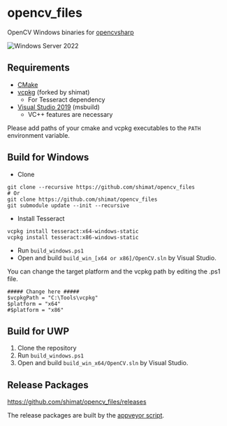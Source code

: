 # opencv_files

OpenCV Windows binaries for [opencvsharp](https://github.com/shimat/opencvsharp)

![Windows Server 2022](https://github.com/shimat/opencv_files/workflows/Windows%20Server%202022/badge.svg)

## Requirements
- [CMake](https://cmake.org/)
- [vcpkg](https://github.com/shimat/vcpkg) (forked by shimat)
  - For Tesseract dependency
- [Visual Studio 2019](https://visualstudio.microsoft.com/ja/vs/) (msbuild)
  - VC++ features are necessary
  
Please add paths of your cmake and vcpkg executables to the `PATH` environment variable.

## Build for Windows
- Clone
```
git clone --recursive https://github.com/shimat/opencv_files
# Or
git clone https://github.com/shimat/opencv_files
git submodule update --init --recursive
```
- Install Tesseract
```
vcpkg install tesseract:x64-windows-static
vcpkg install tesseract:x86-windows-static
```
- Run `build_windows.ps1`
- Open and build `build_win_[x64 or x86]/OpenCV.sln` by Visual Studio. 

You can change the target platform and the vcpkg path by editing the .ps1 file.
  ```
  ##### Change here #####
  $vcpkgPath = "C:\Tools\vcpkg"
  $platform = "x64"
  #$platform = "x86"
  ```

## Build for UWP
1. Clone the repository
1. Run `build_windows.ps1`
1. Open and build `build_win_x64/OpenCV.sln` by Visual Studio. 

## Release Packages
https://github.com/shimat/opencv_files/releases

The release packages are built by the [appveyor script](https://github.com/shimat/opencv_files/blob/master/appveyor.yml).

